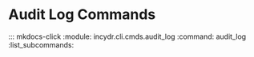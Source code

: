 # Audit Log Commands

::: mkdocs-click
    :module: incydr.cli.cmds.audit_log
    :command: audit_log
    :list_subcommands:
